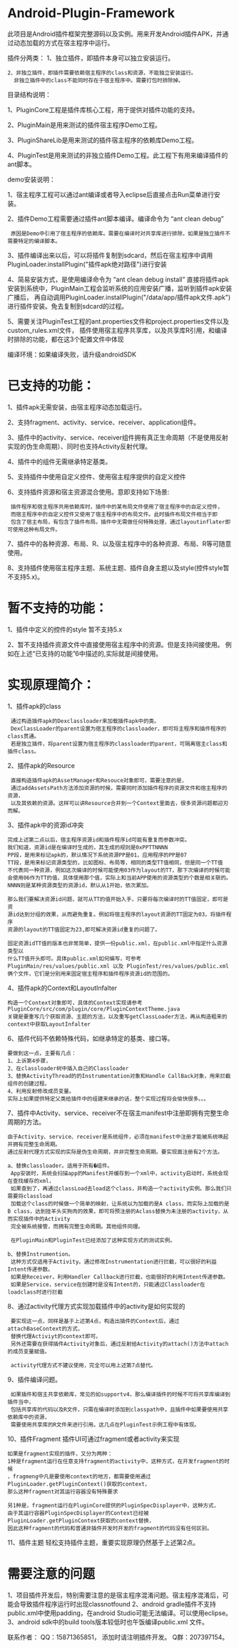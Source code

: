 # Android-Plugin-Framework


此项目是Android插件框架完整源码以及实例。用来开发Android插件APK，并通过动态加载的方式在宿主程序中运行。

插件分两类：
    1、独立插件，即插件本身可以独立安装运行。
    
    2、非独立插件，即插件需要依赖宿主程序的class和资源，不能独立安装运行。
      非独立插件中的class不能同时存在于宿主程序中。需要打包时排除掉。
    
    
目录结构说明：

  1、PluginCore工程是插件库核心工程，用于提供对插件功能的支持。

  2、PluginMain是用来测试的插件宿主程序Demo工程。

  3、PluginShareLib是用来测试的插件宿主程序的依赖库Demo工程。
  
  4、PluginTest是用来测试的非独立插件Demo工程。此工程下有用来编译插件的ant脚本。

  
demo安装说明：

  1、宿主程序工程可以通过ant编译或者导入eclipse后直接点击Run菜单进行安装。

  2、插件Demo工程需要通过插件ant脚本编译。编译命令为 “ant clean debug” 
  
     原因是Demo中引用了宿主程序的依赖库。需要在编译时对共享库进行排除，如果是独立插件不需要特定的编译脚本。

  3、插件编译出来以后，可以将插件复制到sdcard，然后在宿主程序中调用PluginLoader.installPlugin("插件apk绝对路径")进行安装

  4、简易安装方式，是使用编译命令为 “ant clean debug install” 直接将插件apk安装到系统中，PluginMain工程会监听系统的应用安装广播，监听到插件apk安装广播后，
再自动调用PluginLoader.installPlugin("/data/app/插件apk文件.apk")进行插件安装。免去复制到sdcard的过程。

  5、需要关注PluginTest工程的ant.properties文件和project.properties文件以及custom_rules.xml文件，
  插件使用宿主程序共享库，以及共享库R引用，和编译时排除的功能，都在这3个配置文件中体现

编译环境：如果编译失败，请升级androidSDK


# 已支持的功能：
  1、插件apk无需安装，由宿主程序动态加载运行。
  
  2、支持fragment、activity、service、receiver、application组件。
  
  3、插件中的activity、service、receiver组件拥有真正生命周期（不是使用反射实现的伪生命周期）、同时也支持Activity反射代理。
     
  4、插件中的组件无需继承特定基类。
  
  5、支持插件中使用自定义控件、使用宿主程序提供的自定义控件
  
  6、支持插件资源和宿主资源混合使用。意即支持如下场景:
  
     插件程序和宿主程序共用依赖库时，插件中的某布局文件使用了宿主程序中的自定义控件，
     而宿主程序中的自定义控件又使用了宿主程序中的布局文件。此时插件布局文件相当于即
     包含了宿主布局，有包含了插件布局。插件中无需做任何特殊处理，通过layoutinflater即可使用这种布局文件。
     
  7、插件中的各种资源、布局、R、以及宿主程序中的各种资源、布局、R等可随意使用。
  
  8、支持插件使用宿主程序主题、系统主题、插件自身主题以及style(控件style暂不支持5.x)。
  
  
# 暂不支持的功能：

  1、插件中定义的控件的style 暂不支持5.x
  
  2、暂不支持插件资源文件中直接使用宿主程序中的资源。但是支持间接使用。
     例如在上述“已支持的功能”6中描述的,实际就是间接使用。
  
# 实现原理简介：
  1、插件apk的class
  
     通过构造插件apk的Dexclassloader来加载插件apk中的类。
     DexClassLoader的parent设置为宿主程序的classloader，即可将主程序和插件程序的class贯通。
     若是独立插件，将parent设置为宿主程序的classloader的parent，可隔离宿主class和插件class。
  
  2、插件apk的Resource
  
     直接构造插件apk的AssetManager和Resouce对象即可，需要注意的是，
     通过addAssetsPath方法添加资源的时候，需要同时添加插件程序的资源文件和宿主程序的资源，
     以及其依赖的资源。这样可以讲Resource合并到一个Context里面去，很多资源问题都迎刃而解。
  
  3、插件apk中的资源id冲突
  
    完成上述第二点以后，宿主程序资源id和插件程序id可能有重复而参数冲突。
    我们知道，资源id是在编译时生成的，其生成的规则是0xPPTTNNNN
    PP段，是用来标记apk的，默认情况下系统资源PP是01，应用程序的PP是07
    TT段，是用来标记资源类型的，比如图标、布局等，相同的类型TT值相同，但是同一个TT值
    不代表同一种资源，例如这次编译的时候可能使用03作为layout的TT，那下次编译的时候可能
    会使用06作为TT的值，具体使用那个值，实际上和当前APP使用的资源类型的个数是相关联的。
    NNNN则是某种资源类型的资源id，默认从1开始，依次累加。
    
    那么我们要解决资源id问题，就可从TT的值开始入手，只要将每次编译时的TT值固定，即可是资
    源id达到分组的效果，从而避免重复。例如将宿主程序的layout资源的TT固定为03，将插件程序
    资源的layout的TT值固定为23,即可解决资源id重复的问题了。
    
    固定资源idTT值的版本也非常简单，提供一份public.xml，在public.xml中指定什么资源类型以
    什么TT值开头即可。具体public.xml如何编写，可参考PluginMain/res/values/public.xml 以及 PluginTest/res/values/public.xml俩个文件，它们是分别用来固定宿主程序和插件程序资源id的范围的。
  
  4、插件apk的Context和LayoutInfalter
  
    构造一个Context对象即可，具体的Context实现请参考PluginCore/src/com/plugin/core/PluginContextTheme.java
    关键是要重写几个获取资源、主题的方法，以及重写getClassLoader方法，再从构造粗来的context中获取LayoutInfalter

  6、插件代码不依赖特殊代码，如继承特定的基类、接口等。
  
    要做到这一点，主要有几点：
    1、上诉第4步骤，
    2、在classloader树中插入自己的Classloader
    3、替换ActivityThread的的Instrumentation对象和Handle CallBack对象，用来拦截组件的创建过程。
    4、利用反射修改成员变量。
    实际上如果提供特定父类给插件中的组建来继承的话，整个实现过程将会愉快很多。。。
    
    
  7、插件中Activity、service、receiver不在宿主manifest中注册即拥有完整生命周期的方法。
    
    由于Activity、service、receiver是系统组件，必须在manifest中注册才能被系统唤起并拥有完整生命周期。
    通过反射代理方式实现的实际是伪生命周期，并非完整生命周期。要实现面注册有2个方法。
    
    a、替换classloader。适用于所有�组件。
     App安装时，系统会扫描app的Manifest并缓存到一个xml中，activity启动时，系统会现在查找缓存的xml，
     如果查到了，再通过classLoad去load这个class，并构造一个activity实例。那么我们只需要将classload
     加载这个class的时候做一个简单的映射，让系统以为加载的是A class，而实际上加载的是B class，达到挂羊头买狗肉的效果，即可将预注册的Aclass替换为未注册的activity，从而实现插件中的Activity
     完全被系统接管，而拥有完整生命周期。其他组件同理。
    
     在PluginMain和PluginTest已经添加了这种实现方式的测试实例。
    
    b、替换Instrumention。
     这种方式仅适用于Activity。通过修改Instrumentation进行拦截，可以很好的利益Intent传递参数。
     如果是Receiver，利用Handler Callback进行拦截，也能很好的利用Intent传递参数。
     如果是Service，service在创建时是没有Intent的，只能通过Classloader在loadclass时进行拦截
     
    
  8、通过activity代理方式实现加载插件中的activity是如何实现的
  
     要实现这一点，同样是基于上述第4点，构造出插件的Context后，通过attachBaseContext的方式，
     替换代理Activiyt的context即可。
     另外还需要在获得插件Activity对象后，通过反射给Activity的attach()方法中attach的成员变量赋值。
     
     activity代理方式不建议使用，完全可以用上述第7点替代。
  
  9、插件编译问题。
  
     如果插件和宿主共享依赖库，常见的如supportv4，那么编译插件的时候不可将共享库编译到插件当中，
     包括共享库的代码以及R文件，只需在编译时添加到classpath中，且插件中如果要使用共享依赖库中的资源，
     需要使用共享库的R文件来进行引用。这几点在PluginTest示例工程中有体现。
     
  
  10、插件Fragment
    插件UI可通过fragment或者activity来实现
    
    如果是fragment实现的插件，又分为两种：
    1种是fragment运行在任意支持fragment的activity中，这种方式，在开发fragment的时候
    ，fragmeng中凡是要使用context的地方，都需要使用通过PluginLoader.getPluginContext()获取的context，
    那么这种fragment对其运行容器没有特殊要求
    
    另1种是，fragment运行在PluginCore提供的PluginSpecDisplayer中，这种方式，
    由于其运行容器PluginSpecDisplayer的Context已经被PluginLoader.getPluginContext获取的context替换，
    因此这种fragment的代码和普通非插件开发时开发的fragment的代码没有任何区别。
    
    
  11、插件主题
    轻松支持插件主题，重要实现原理仍然基于上述第2点。
  
# 需要注意的问题
  1、项目插件开发后，特别需要注意的是宿主程序混淆问题。宿主程序混淆后，可能会导致插件程序运行时出现classnotfound
  2、android gradle插件不支持public.xml中使用padding，在android Studio可能无法编译。可以使用eclipse。
  3、android sdk中的build tools版本较低时也午饭编译public.xml 文件。
  
联系作者：
  QQ：15871365851， 添加时请注明插件开发。
  Q群：207397154。
